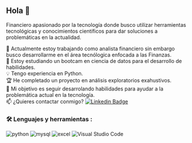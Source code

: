 ## Hola 👋

Financiero apasionado por la tecnología donde busco utilizar herramientas tecnológicas y conocimientos científicos para dar soluciones a problemáticas en la actualidad.

🔭 Actualmente estoy trabajando como analista financiero sin embargo busco desarrollarme en el área tecnólogica enfocada a las Finanzas.  
🌱 Estoy estudiando un bootcam en ciencia de datos para el desarrollo de habilidades.  
💡 Tengo experiencia en Python.  
🏆 He completado un proyecto en análisis exploratorios exahustivos.  
🎯 Mi objetivo es seguir desarrolando habilidades para ayudar a la problemática actual en la tecnología.  
:mailbox: ¿Quieres contactar conmigo? [![Linkedin Badge](https://img.shields.io/badge/-Javier-blue?style=flat&logo=Linkedin&logoColor=white)](https://www.linkedin.com/in/javier-alcala-fernandez/)


### :hammer_and_wrench: Lenguajes y herramientas :

<div id="header" align="left">
    <img decoding="async" src="https://img.shields.io/badge/Python-3776AB?style=for-the-badge&logo=python&logoColor=white" alt="python"/>
  </a>
    <img decoding="async" src="https://img.shields.io/badge/MySQL-6DB33F?style=for-the-badge&logo=mysql&logoColor=white" alt="mysql"/>
  </a>
 <img decoding="async" src="https://img.shields.io/badge/Microsoft_Excel-217346?style=for-the-badge&logo=microsoft-excel&logoColor=white" alt="excel"/>
  </a>
 <img decoding="async" src="https://img.shields.io/badge/Visual_Studio_Code-0078D4?style=for-the-badge&logo=visual-studio-code&logoColor=white" alt="Visual Studio Code"/>
  </a>
    
</div>

